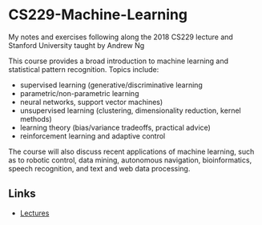 # CS229-Machine-Learning
My notes and exercises following along the 2018 CS229 lecture and Stanford University taught by Andrew Ng

This course provides a broad introduction to machine learning and statistical pattern recognition. Topics include:
* supervised learning (generative/discriminative learning
* parametric/non-parametric learning
* neural networks, support vector machines)
* unsupervised learning (clustering, dimensionality reduction, kernel methods)
* learning theory (bias/variance tradeoffs, practical advice)
* reinforcement learning and adaptive control

The course will also discuss recent applications of machine learning, such as to robotic control, data mining, autonomous navigation, bioinformatics, speech recognition, and text and web data processing.

## Links
* [Lectures](https://www.youtube.com/playlist?list=PLoROMvodv4rMiGQp3WXShtMGgzqpfVfbU)
